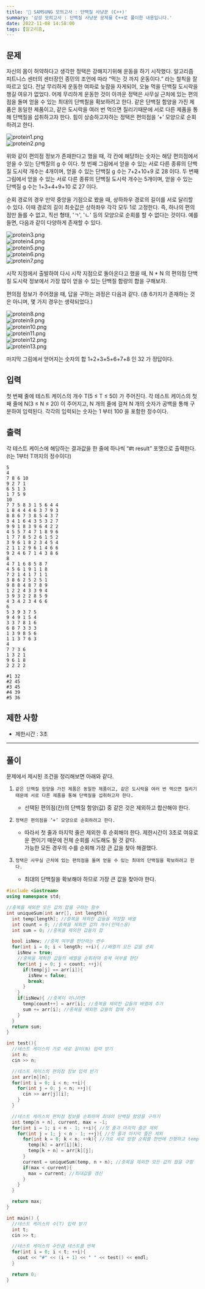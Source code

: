 ```yaml
---
title: '🏅 SAMSUNG 모의고사 : 단백질 사냥꾼 (C++)'
summary: '삼성 모의고사 : 단백질 사냥꾼 문제를 C++로 풀이한 내용입니다.'
date: 2022-11-08 14:58:00
tags: [알고리즘,
---
```


## 문제

자신의 몸이 허약하다고 생각한 정택은 강해지기위해 운동을 하기 시작했다. 알고리즘 피트니스 센터의 센터장인 종민의 조언에 따라 “먹는 것 까지 운동이다.” 라는 철칙을 잘 따르고 있다. 전날 무리하게 운동한 여파로 늦잠을 자게되어, 오늘 먹을 단백질 도시락을 챙길 여유가 없었다. 어제 무리하게 운동한 것이 아까운 정택은 사무실 근처에 있는 편의점을 돌며 얻을 수 있는 최대의 단백질을 확보하려고 한다. 같은 단백질 함양을 가진 제품은 동일한 제품이고, 같은 도시락을 여러 번 먹으면 질리기때문에 서로 다른 제품을 통해 단백질을 섭취하고자 한다. 힘이 상승하고자하는 정택은 편의점을 ‘+’ 모양으로 순회하려고 한다.

![protein1.png](protein_01.jpg)  
![protein2.png](protein_02.jpg)

위와 같이 편의점 정보가 존재한다고 했을 때, 각 칸에 해당하는 숫자는 해당 편의점에서 얻을 수 있는 단백질의 g 수 이다. 첫 번째 그림에서 얻을 수 있는 서로 다른 종류의 단백질 도시락 개수는 4개이며, 얻을 수 있는 단백질 g 수는 7+2+10+9 로 28 이다. 두 번째 그림에서 얻을 수 있는 서로 다른 종류의 단백질 도시락 개수는 5개이며, 얻을 수 있는 단백질 g 수는 1+3+4+9+10 로 27 이다.

순회 경로의 경우 만약 중앙을 기점으로 봤을 때, 상하좌우 경로의 길이를 서로 달리할 수 있다. 이때 경로의 길이 최솟값은 상하좌우 각각 모두 1로 고정한다. 즉, 하나의 편의점만 들를 수 없고, 직선 형태, 'ㄱ', 'ㄴ' 등의 모양으로 순회를 할 수 없다는 것이다. 예를 들면, 다음과 같이 다양하게 존재할 수 있다.

![protein3.png](protein_03.jpg)  
![protein4.png](protein_04.jpg)  
![protein5.png](protein_05.jpg)  
![protein6.png](protein_06.jpg)  
![protein7.png](protein_07.jpg)

시작 지점에서 출발하여 다시 시작 지점으로 돌아온다고 했을 때, N \* N 의 편의점 단백질 도시락 정보에서 가장 많이 얻을 수 있는 단백질 함량의 합을 구해보자.

편의점 정보가 주어졌을 때, 답을 구하는 과정은 다음과 같다. (총 6가지가 존재하는 것은 아니며, 몇 가지 경우는 생략되었다.)

![protein8.png](protein_08.jpg)  
![protein9.png](protein_09.jpg)  
![protein10.png](protein_10.jpg)  
![protein11.png](protein_11.jpg)  
![protein12.png](protein_12.jpg)  
![protein13.png](protein_13.jpg)

마지막 그림에서 얻어지는 숫자의 합 1+2+3+5+6+7+8 인 32 가 정답이다.

## 입력

첫 번째 줄에 테스트 케이스의 개수 T(5 ≤ T ≤ 50) 가 주어진다. 각 테스트 케이스의 첫째 줄에 N(3 ≤ N ≤ 20) 이 주어지고, N 개의 줄에 걸쳐 N 개의 숫자가 공백을 통해 구분하여 입력된다.
각각의 입력되는 숫자는 1 부터 100 을 포함한 정수이다.

## 출력

각 테스트 케이스에 해당하는 결과값을 한 줄에 하나씩 “#t result” 포맷으로 출력한다. (t는 1부터 T까지의 정수이다)

```예제_입력
5
4
7 8 6 10
9 2 7 1
6 5 1 3
1 7 5 9
10
7 7 5 8 3 1 5 6 4 4
1 8 4 4 4 6 3 7 9 3
8 8 6 7 3 8 5 4 3 7
3 4 1 6 4 3 5 3 2 7
9 9 1 8 3 9 6 4 2 2
4 5 5 7 4 7 1 8 9 6
1 7 7 8 5 2 6 1 5 2
3 9 6 1 8 2 3 4 5 4
2 1 1 2 9 6 1 4 6 6
9 2 4 6 7 1 4 3 8 6
8
4 7 1 6 8 5 8 7
4 5 6 1 9 1 1 8
7 2 1 4 1 7 1 1
3 8 6 2 5 2 5 1
9 8 8 4 8 7 8 9
1 2 2 4 3 3 9 4
3 9 3 2 2 8 5 9
4 3 4 2 3 4 6 6
6
5 3 9 3 7 5
9 4 9 1 5 4
3 3 7 8 1 6
6 8 7 3 3 3
1 3 9 8 5 6
1 1 3 7 6 3
4
7 7 3 6
1 3 2 1
9 6 1 8
2 2 2 2
```

```예제_출력
#1 32
#2 45
#3 45
#4 39
#5 36
```

## 제한 사항

- 제한시간 : 3초

---

## 풀이

문제에서 제시된 조건을 정리해보면 아래와 같다.

1. `같은 단백질 함양을 가진 제품은 동일한 제품이고, 같은 도시락을 여러 번 먹으면 질리기때문에 서로 다른 제품을 통해 단백질을 섭취하고자 한다.`

   - 선택된 편의점(칸)의 단백질 함양(값) 중 같은 것은 제외하고 합산해야 한다.

2. `정택은 편의점을 ‘+’ 모양으로 순회하려고 한다.`

   - 따라서 첫 줄과 마지막 줄은 제외한 후 순회해야 한다.
     제한시간이 3초로 여유로운 편이기 때문에 전체 순회를 시도해도 될 것 같다.  
     가능한 모든 경우의 수를 순회해 가장 큰 값을 찾아 해결했다.

3. `정택은 사무실 근처에 있는 편의점을 돌며 얻을 수 있는 최대의 단백질을 확보하려고 한다.`
   - 최대의 단백질을 확보해야 하므로 가장 큰 값을 찾아야 한다.

```cpp
#include <iostream>
using namespace std;

//중복을 제외한 모든 값의 합을 구하는 함수
int uniqueSum(int arr[], int length){
  int temp[length]; //중복을 제외한 값들을 저장할 배열
  int count = 0; //중복을 제외한 값의 개수(인덱스용)
  int sum = 0; //중복을 제외한 값들의 합

  bool isNew; //중복 여부를 판단하는 변수
  for(int i = 0; i < length; ++i){ //배열의 모든 값을 순회
    isNew = true;
    //중복을 제외한 값들의 배열을 순회하며 중복 여부를 판단
    for(int j = 0; j < count; ++j){
      if(temp[j] == arr[i]){
        isNew = false;
        break;
      }
    }
    if(isNew){ //중복이 아니라면
      temp[count++] = arr[i]; //중복을 제외한 값들의 배열에 추가
      sum += arr[i]; //중복을 제외한 값들의 합에 추가
    }
  }
  return sum;
}

int test(){
  //테스트 케이스의 가로 세로 길이(N) 입력 받기
  int n;
  cin >> n;

  //테스트 케이스의 편의점 정보 입력 받기
  int arr[n][n];
  for(int i = 0; i < n; ++i){
    for(int j = 0; j < n; ++j){
      cin >> arr[j][i];
    }
  }

  //테스트 케이스의 편의점 정보를 순회하며 최대의 단백질 함양을 구하기
  int temp[n + n], current, max = -1;
  for(int i = 1; i < n - 1; ++i){ //첫 줄과 마지막 줄은 제외
    for(int j = 1; j < n - 1; ++j){ //첫 줄과 마지막 줄은 제외
      for(int k = 0; k < n; ++k){ //가로 세로 방향 순회를 한번에 진행하고 temp 변수에 입력
        temp[k] = arr[i][k];
        temp[k + n] = arr[k][j];
      }
      current = uniqueSum(temp, n + n); //중복을 제외한 모든 값의 합을 구함
      if(max < current){
        max = current; //최대값을 갱신
      }
    }
  }

  return max;
}

int main() {
  //테스트 케이스의 수(T) 입력 받기
  int t;
  cin >> t;

  //테스트 케이스의 수만큼 테스트를 반복
  for(int i = 0; i < t; ++i){
    cout << "#" << (i + 1) << " " << test() << endl;
  }

  return 0;
}
```
